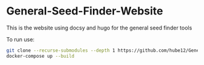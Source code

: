 # General-Seed-Finder-Website
This is the website using docsy and hugo for the general seed finder tools

To run use:

```sh
git clone --recurse-submodules --depth 1 https://github.com/hube12/General-Seed-Finder-Website
docker-compose up --build
```
